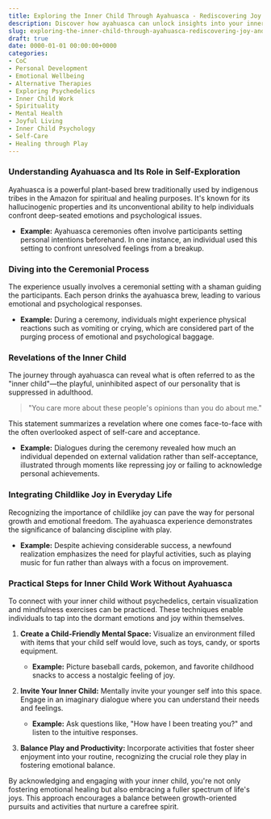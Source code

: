 ```yaml
---
title: Exploring the Inner Child Through Ayahuasca - Rediscovering Joy and Emotional Balance
description: Discover how ayahuasca can unlock insights into your inner child, leading to increased joy and emotional expression, and learn techniques to achieve these insights independently of ayahuasca.
slug: exploring-the-inner-child-through-ayahuasca-rediscovering-joy-and-emotional-balance
draft: true
date: 0000-01-01 00:00:00+0000
categories:
- CoC
- Personal Development
- Emotional Wellbeing
- Alternative Therapies
- Exploring Psychedelics
- Inner Child Work
- Spirituality
- Mental Health
- Joyful Living
- Inner Child Psychology
- Self-Care
- Healing through Play
---
```


### **Understanding Ayahuasca and Its Role in Self-Exploration**

Ayahuasca is a powerful plant-based brew traditionally used by indigenous tribes in the Amazon for spiritual and healing purposes. It's known for its hallucinogenic properties and its unconventional ability to help individuals confront deep-seated emotions and psychological issues.

- **Example:** Ayahuasca ceremonies often involve participants setting personal intentions beforehand. In one instance, an individual used this setting to confront unresolved feelings from a breakup.

### **Diving into the Ceremonial Process**

The experience usually involves a ceremonial setting with a shaman guiding the participants. Each person drinks the ayahuasca brew, leading to various emotional and psychological responses.

- **Example:** During a ceremony, individuals might experience physical reactions such as vomiting or crying, which are considered part of the purging process of emotional and psychological baggage.

### **Revelations of the Inner Child**

The journey through ayahuasca can reveal what is often referred to as the "inner child"—the playful, uninhibited aspect of our personality that is suppressed in adulthood.

> "You care more about these people's opinions than you do about me."

This statement summarizes a revelation where one comes face-to-face with the often overlooked aspect of self-care and acceptance.

- **Example:** Dialogues during the ceremony revealed how much an individual depended on external validation rather than self-acceptance, illustrated through moments like repressing joy or failing to acknowledge personal achievements.

### **Integrating Childlike Joy in Everyday Life**

Recognizing the importance of childlike joy can pave the way for personal growth and emotional freedom. The ayahuasca experience demonstrates the significance of balancing discipline with play.

- **Example:** Despite achieving considerable success, a newfound realization emphasizes the need for playful activities, such as playing music for fun rather than always with a focus on improvement.

### **Practical Steps for Inner Child Work Without Ayahuasca**

To connect with your inner child without psychedelics, certain visualization and mindfulness exercises can be practiced. These techniques enable individuals to tap into the dormant emotions and joy within themselves.

1. **Create a Child-Friendly Mental Space:** Visualize an environment filled with items that your child self would love, such as toys, candy, or sports equipment.

   - **Example:** Picture baseball cards, pokemon, and favorite childhood snacks to access a nostalgic feeling of joy.

2. **Invite Your Inner Child:** Mentally invite your younger self into this space. Engage in an imaginary dialogue where you can understand their needs and feelings.

   - **Example:** Ask questions like, "How have I been treating you?" and listen to the intuitive responses.

3. **Balance Play and Productivity:** Incorporate activities that foster sheer enjoyment into your routine, recognizing the crucial role they play in fostering emotional balance.

By acknowledging and engaging with your inner child, you're not only fostering emotional healing but also embracing a fuller spectrum of life's joys. This approach encourages a balance between growth-oriented pursuits and activities that nurture a carefree spirit.
